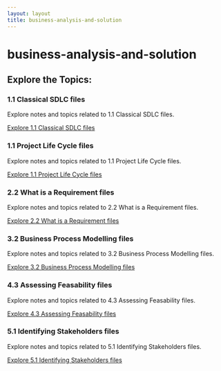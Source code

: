 ```yaml
---
layout: layout
title: business-analysis-and-solution
---
```


# business-analysis-and-solution

## Explore the Topics:
<div class="card-grid">

<div class="card">
  <h3>1.1 Classical SDLC files</h3>
  <p>Explore notes and topics related to 1.1 Classical SDLC files.</p>
  <a href="./1.1 Classical SDLC files/index.html">Explore 1.1 Classical SDLC files</a>
</div>

<div class="card">
  <h3>1.1 Project Life Cycle files</h3>
  <p>Explore notes and topics related to 1.1 Project Life Cycle files.</p>
  <a href="./1.1 Project Life-Cycle files/index.html">Explore 1.1 Project Life Cycle files</a>
</div>

<div class="card">
  <h3>2.2 What is a Requirement files</h3>
  <p>Explore notes and topics related to 2.2 What is a Requirement files.</p>
  <a href="./2.2 What is a Requirement files/index.html">Explore 2.2 What is a Requirement files</a>
</div>

<div class="card">
  <h3>3.2 Business Process Modelling files</h3>
  <p>Explore notes and topics related to 3.2 Business Process Modelling files.</p>
  <a href="./3.2 Business Process Modelling files/index.html">Explore 3.2 Business Process Modelling files</a>
</div>

<div class="card">
  <h3>4.3 Assessing Feasability files</h3>
  <p>Explore notes and topics related to 4.3 Assessing Feasability files.</p>
  <a href="./4.3 Assessing Feasability files/index.html">Explore 4.3 Assessing Feasability files</a>
</div>

<div class="card">
  <h3>5.1 Identifying Stakeholders files</h3>
  <p>Explore notes and topics related to 5.1 Identifying Stakeholders files.</p>
  <a href="./5.1 Identifying Stakeholders files/index.html">Explore 5.1 Identifying Stakeholders files</a>
</div>
</div>

